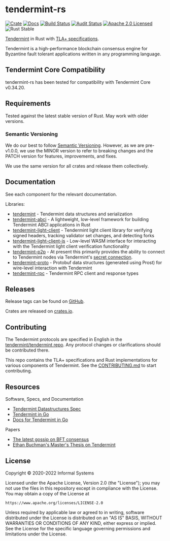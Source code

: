 # tendermint-rs

[![Crate][crate-image]][crate-link]
[![Docs][docs-image]][docs-link]
[![Build Status][build-image]][build-link]
[![Audit Status][audit-image]][audit-link]
[![Apache 2.0 Licensed][license-image]][license-link]
![Rust Stable][rustc-image]

[Tendermint] in Rust with [TLA+ specifications](/docs/spec).

Tendermint is a high-performance blockchain consensus engine for Byzantine fault
tolerant applications written in any programming language.

## Tendermint Core Compatibility

tendermint-rs has been tested for compatibility with Tendermint Core v0.34.20.

## Requirements

Tested against the latest stable version of Rust. May work with older versions.

### Semantic Versioning

We do our best to follow [Semantic Versioning](https://semver.org/). However, as
we are pre-v1.0.0, we use the MINOR version to refer to breaking changes and the
PATCH version for features, improvements, and fixes.

We use the same version for all crates and release them collectively.

## Documentation

See each component for the relevant documentation.

Libraries:

- [tendermint](./tendermint) - Tendermint data structures and serialization
- [tendermint-abci](./abci) - A lightweight, low-level framework for building
  Tendermint ABCI applications in Rust
- [tendermint-light-client](./light-client) - Tendermint light client library
  for verifying signed headers, tracking validator set changes, and detecting
  forks
- [tendermint-light-client-js](./light-client-js) - Low-level WASM interface for
  interacting with the Tendermint light client verification functionality
- [tendermint-p2p](./p2p) - At present this primarily provides the ability to
  connect to Tendermint nodes via Tendermint's [secret
  connection](tendermint-secret-conn).
- [tendermint-proto](./proto) - Protobuf data structures (generated using Prost)
  for wire-level interaction with Tendermint
- [tendermint-rpc](./rpc) - Tendermint RPC client and response types

## Releases

Release tags can be found on
[GitHub](https://github.com/informalsystems/tendermint-rs/releases).

Crates are released on [crates.io](https://crates.io).

## Contributing

The Tendermint protocols are specified in English in the [tendermint/tendermint
repo](https://github.com/tendermint/tendermint/tree/master/spec). Any protocol
changes or clarifications should be contributed there.

This repo contains the TLA+ specifications and Rust implementations for various
components of Tendermint. See the [CONTRIBUTING.md][contributing] to start
contributing.


## Resources

Software, Specs, and Documentation

- [Tendermint Datastructures Spec](https://github.com/tendermint/spec)
- [Tendermint in Go](https://github.com/tendermint/tendermint)
- [Docs for Tendermint in Go](http://docs.tendermint.com/)

Papers

- [The latest gossip on BFT consensus](https://arxiv.org/abs/1807.04938)
- [Ethan Buchman's Master's Thesis on Tendermint](https://atrium.lib.uoguelph.ca/xmlui/handle/10214/9769)

## License

Copyright © 2020-2022 Informal Systems

Licensed under the Apache License, Version 2.0 (the "License");
you may not use the files in this repository except in compliance with the License.
You may obtain a copy of the License at

    https://www.apache.org/licenses/LICENSE-2.0

Unless required by applicable law or agreed to in writing, software
distributed under the License is distributed on an "AS IS" BASIS,
WITHOUT WARRANTIES OR CONDITIONS OF ANY KIND, either express or implied.
See the License for the specific language governing permissions and
limitations under the License.

[//]: # (badges)

[crate-image]: https://img.shields.io/crates/v/tendermint.svg
[crate-link]: https://crates.io/crates/tendermint
[docs-image]: https://docs.rs/tendermint/badge.svg
[docs-link]: https://docs.rs/tendermint/
[build-image]: https://github.com/informalsystems/tendermint-rs/workflows/Rust/badge.svg
[build-link]: https://github.com/informalsystems/tendermint-rs/actions?query=workflow%3ARust
[audit-image]: https://github.com/informalsystems/tendermint-rs/workflows/Audit-Check/badge.svg
[audit-link]: https://github.com/informalsystems/tendermint-rs/actions?query=workflow%3AAudit-Check
[license-image]: https://img.shields.io/badge/license-Apache2.0-blue.svg
[license-link]: https://github.com/interchainio/tendermint-rs/blob/master/LICENSE
[rustc-image]: https://img.shields.io/badge/rustc-stable-blue.svg

[//]: # (general links)

[tendermint-docs-link]: https://docs.rs/tendermint/
[tendermint-rpc-docs-link]: https://docs.rs/tendermint-rpc/
[Tendermint]: https://github.com/tendermint/tendermint
[tendermint-light-client-docs-link]: https://docs.rs/tendermint-light-client/
[tendermint-secret-conn]: https://docs.tendermint.com/master/spec/p2p/peer.html#authenticated-encryption-handshake
[contributing]: ./CONTRIBUTING.md
